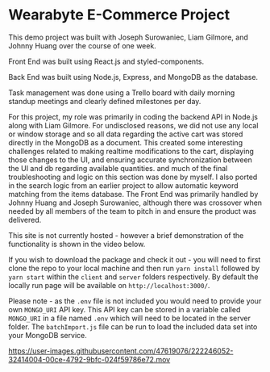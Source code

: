 # Wearabyte E-Commerce Project

This demo project was built with Joseph Surowaniec, Liam Gilmore, and Johnny Huang over the course of one week.  

Front End was built using React.js and styled-components.

Back End was built using Node.js, Express, and MongoDB as the database.

Task management was done using a Trello board with daily morning standup meetings and clearly defined milestones per day.

For this project, my role was primarily in coding the backend API in Node.js along with Liam Gilmore. For undisclosed reasons, we did not use any local or window storage and so all data regarding the active cart was stored directly in the MongoDB as a document.  This created some interesting challenges related to making realtime modifications to the cart, displaying those changes to the UI, and ensuring accurate synchronization between the UI and db regarding available quantities.  and much of the final troubleshooting and logic on this section was done by myself. I also ported in the search logic from an earlier project to allow automatic keyword matching from the items database.  The Front End was primarily handled by Johnny Huang and Joseph Surowaniec, although there was crossover when needed by all members of the team to pitch in and ensure the product was delivered.

This site is not currently hosted - however a brief demonstration of the functionality is shown in the video below.  

If you wish to download the package and check it out - you will need to first clone the repo to your local machine and then run `yarn install` followed by `yarn start` within the `client` and `server` folders respectively.  By default the locally run page will be available on `http://localhost:3000/`. 

Please note - as the `.env` file is not included you would need to provide your own `MONGO_URI` API key.  This API key can be stored in a variable called `MONGO_URI` in a file named `.env` which will need to be located in the server folder. The `batchImport.js` file can be run to load the included data set into your MongoDB service.



https://user-images.githubusercontent.com/47619076/222246052-32414004-00ce-4792-9bfc-024f59786e72.mov

